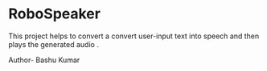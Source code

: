 # RoboSpeaker
This project helps to convert a convert user-input text into speech and then plays the generated audio .

Author- Bashu Kumar
